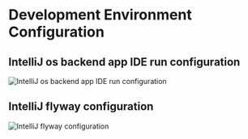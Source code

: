 # Development Environment Configuration

## IntelliJ os backend app IDE run configuration

![IntelliJ os backend app IDE run configuration](imagessbackend_app_config.png)

## IntelliJ flyway configuration

![IntelliJ flyway configuration](imagesackend_flyway_intellij_config.png)
